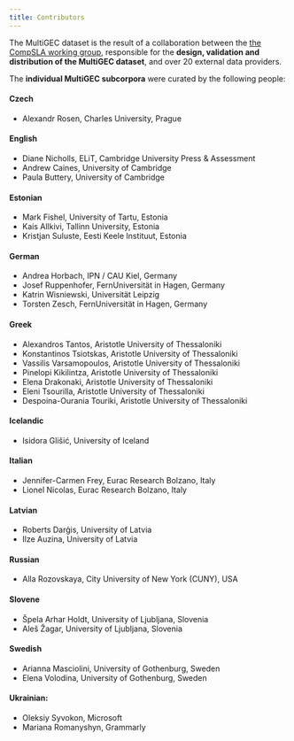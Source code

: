 ```yaml
---
title: Contributors
---
```


The MultiGEC dataset is the result of a collaboration between the [the CompSLA working group](https://spraakbanken.gu.se/compsla), responsible for the __design, validation and distribution of the MultiGEC dataset__, and over 20 external data providers. 

The __individual MultiGEC subcorpora__ were curated by the following people:

#### Czech
- Alexandr Rosen, Charles University, Prague

#### English
- Diane Nicholls, ELiT, Cambridge University Press & Assessment
- Andrew Caines, University of Cambridge
- Paula Buttery, University of Cambridge

#### Estonian 
- Mark Fishel, University of Tartu, Estonia
- Kais Allkivi, Tallinn University, Estonia
- Kristjan Suluste, Eesti Keele Instituut, Estonia 

#### German 
- Andrea Horbach, IPN / CAU Kiel, Germany
- Josef Ruppenhofer, FernUniversität in Hagen, Germany
- Katrin Wisniewski, Universität Leipzig
- Torsten Zesch, FernUniversität in Hagen, Germany

#### Greek
- Alexandros Tantos, Aristotle University of Thessaloniki
- Konstantinos Tsiotskas, Aristotle University of Thessaloniki
- Vassilis Varsamopoulos, Aristotle University of Thessaloniki
- Pinelopi Kikilintza, Aristotle University of Thessaloniki
- Elena Drakonaki, Aristotle University of Thessaloniki
- Eleni Tsourilla,  Aristotle University of Thessaloniki
- Despoina-Ourania Touriki, Aristotle University of Thessaloniki 

#### Icelandic
- Isidora Glišić, University of Iceland

#### Italian
- Jennifer-Carmen Frey, Eurac Research Bolzano, Italy
- Lionel Nicolas, Eurac Research Bolzano, Italy

#### Latvian 
- Roberts Darģis, University of Latvia
- Ilze Auzina, University of Latvia

#### Russian
- Alla Rozovskaya, City University of New York (CUNY), USA

#### Slovene
- Špela Arhar Holdt, University of Ljubljana, Slovenia
- Aleš Žagar, University of Ljubljana, Slovenia

#### Swedish
- Arianna Masciolini, University of Gothenburg, Sweden
- Elena Volodina, University of Gothenburg, Sweden

#### Ukrainian:
- Oleksiy Syvokon, Microsoft
- Mariana Romanyshyn, Grammarly
